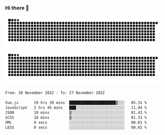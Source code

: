 ### Hi there 👋

![GitHub Snake Light](https://raw.githubusercontent.com/jichangee/jichangee/output/github-snake.svg#gh-light-mode-only)
![GitHub Snake dark](https://raw.githubusercontent.com/jichangee/jichangee/output/github-snake-dark.svg#gh-dark-mode-only)

<!--START_SECTION:waka-->

```text
From: 20 November 2022 - To: 27 November 2022

Vue.js       19 hrs 39 mins  █████████████████████▒░░░   85.31 %
JavaScript   2 hrs 45 mins   ███░░░░░░░░░░░░░░░░░░░░░░   11.94 %
JSON         19 mins         ▒░░░░░░░░░░░░░░░░░░░░░░░░   01.42 %
SCSS         18 mins         ▒░░░░░░░░░░░░░░░░░░░░░░░░   01.31 %
XML          0 secs          ░░░░░░░░░░░░░░░░░░░░░░░░░   00.01 %
LESS         0 secs          ░░░░░░░░░░░░░░░░░░░░░░░░░   00.01 %
```

<!--END_SECTION:waka-->

<!--
![GitHub Snake Light](github-snake.svg#gh-light-mode-only)
![GitHub Snake dark](github-snake-dark.svg#gh-dark-mode-only)
-->

<!--
**jichangee/jichangee** is a ✨ _special_ ✨ repository because its `README.md` (this file) appears on your GitHub profile.

Here are some ideas to get you started:

- 🔭 I’m currently working on ...
- 🌱 I’m currently learning ...
- 👯 I’m looking to collaborate on ...
- 🤔 I’m looking for help with ...
- 💬 Ask me about ...
- 📫 How to reach me: ...
- 😄 Pronouns: ...
- ⚡ Fun fact: ...
-->
